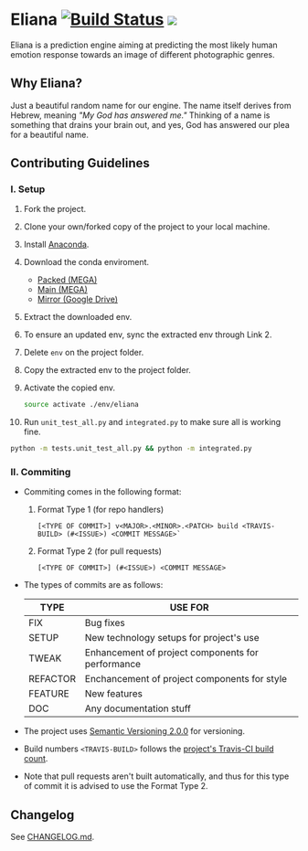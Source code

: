 # Eliana [![Build Status](https://travis-ci.org/raymelon/Eliana.svg)](https://travis-ci.org/raymelon/Eliana) ![](https://reposs.herokuapp.com/?path=raymelon/Eliana)
Eliana is a prediction engine aiming at predicting the most likely human emotion response towards an image of different photographic genres.

## Why Eliana?

Just a beautiful random name for our engine. The name itself derives from Hebrew, meaning *"My God has answered me."* Thinking of a name is something that drains your brain out, and yes, God has answered our plea for a beautiful name.

## Contributing Guidelines
### I. Setup
1. Fork the project.
2. Clone your own/forked copy of the project to your local machine.
3. Install [Anaconda](https://www.anaconda.com/downloads).
4. Download the conda enviroment.

   - [Packed  (MEGA)](https://mega.nz/#!82gBBCqT!clt5iihZZGYDGOE6utsr207iNviRAFqbI-_TsPFmswQ)
   - [Main (MEGA)](https://mega.nz/#F!Yn4WzY6I!3o2klQ-LfVwkTt61yVA9Gw)
   - [Mirror (Google Drive)](https://drive.google.com/open?id=0B2Gw0zD3SerkVWtsSVlRTUNuWVE)
   
5. Extract the downloaded env.   
6. To ensure an updated env, sync the extracted env through Link 2.
7. Delete `env` on the project folder.
8. Copy the extracted env to the project folder.
9. Activate the copied env.
   ```Bash
   source activate ./env/eliana
   ```
10. Run `unit_test_all.py` and `integrated.py` to make sure all is working fine.
   ```Bash
   python -m tests.unit_test_all.py && python -m integrated.py
   ```

### II. Commiting
- Commiting comes in the following format:
   1. Format Type 1 (for repo handlers)
       
       ```
       [<TYPE OF COMMIT>] v<MAJOR>.<MINOR>.<PATCH> build <TRAVIS-BUILD> (#<ISSUE>) <COMMIT MESSAGE>`
       ```

   2. Format Type 2 (for pull requests)
   
      ```
      [<TYPE OF COMMIT>] (#<ISSUE>) <COMMIT MESSAGE>
      ```

- The types of commits are as follows:


     | TYPE | USE FOR |
     |----- | ------- |
     | FIX | Bug fixes |
     | SETUP | New technology setups for project's use |
     | TWEAK | Enhancement of project components for performance |
     | REFACTOR | Enchancement of project components for style |
     | FEATURE | New features |
     | DOC | Any documentation stuff |

- The project uses [Semantic Versioning 2.0.0](http://semver.org/) for versioning.

- Build numbers `<TRAVIS-BUILD>` follows the [project's Travis-CI build count](https://travis-ci.org/raymelon/Eliana). 

- Note that pull requests aren't built automatically, and thus for this type of commit it is advised to use the Format Type 2.

## Changelog
See [CHANGELOG.md](https://github.com/raymelon/Eliana/blob/0.1-pre/CHANGELOG.md).



